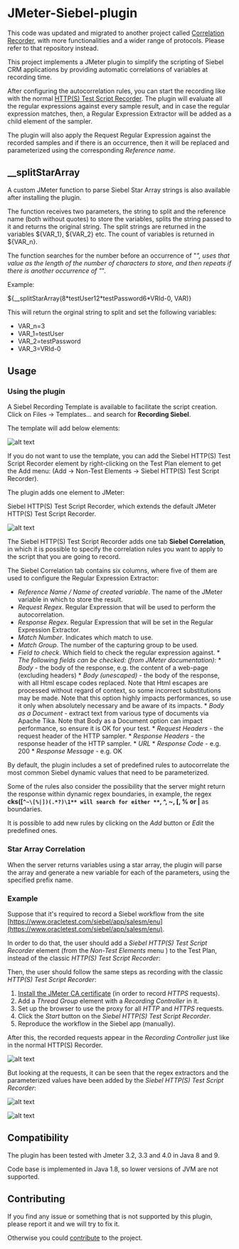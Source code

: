 # JMeter-Siebel-plugin

This code was updated and migrated to another project called [Correlation Recorder](https://github.com/Blazemeter/CorrelationRecorder), with more functionalities and a wider range of protocols. Please refer to that repository instead.

This project implements a JMeter plugin to simplify the scripting of Siebel CRM applications by providing automatic correlations of variables at recording time.

After configuring the autocorrelation rules, you can start the recording like with the normal [HTTP(S) Test Script Recorder](http://jmeter.apache.org/usermanual/jmeter_proxy_step_by_step.html). The plugin will evaluate all the regular expressions against every sample result, and in case the regular expression matches, then, a Regular Expression Extractor will be added as a child element of the sampler.

The plugin will also apply the Request Regular Expression against the recorded samples and if there is an occurrence, then it will be replaced and parameterized using the corresponding *Reference name*.

## __splitStarArray

A custom JMeter function to parse Siebel Star Array strings is also available after installing the plugin.

The function receives two parameters, the string to split and the reference name (both without quotes) to store the variables, splits the string passed to it and returns the original string. The split strings are returned in the variables ${VAR_1}, ${VAR_2} etc. The count of variables is returned in ${VAR_n}.

The function searches for the number before an occurrence of "*", uses that value as the length of the number of characters to store, and then repeats if there is another occurrence of "*".

Example: 

${__splitStarArray(8\*testUser12\*testPassword6\*VRId-0, VAR)}

This will return the orginal string to split and set the following variables: 
* VAR_n=3 
* VAR_1=testUser 
* VAR_2=testPassword 
* VAR_3=VRId-0 

## Usage

### Using the plugin

A Siebel Recording Template is available to facilitate the script creation. Click on Files → Templates... and search for **Recording Siebel**.

The template will add below elements:

![alt text](docs/template-elements.png "Siebel Recording Template")

If you do not want to use the template, you can add the Siebel HTTP(S) Test Script Recorder element by right-clicking on the Test Plan element to get the Add menu: (Add → Non-Test Elements → Siebel HTTP(S) Test Script Recorder).

The plugin adds one element to JMeter:

Siebel HTTP(S) Test Script Recorder, which extends the default JMeter HTTP(S) Test Script Recorder.

![alt text](docs/correlation-rules.png "Siebel HTTP(S) Test Script Recorder")

The Siebel HTTP(S) Test Script Recorder adds one tab **Siebel Correlation**, in which it is possible to specify the correlation rules you want to apply to the script that you are going to record.

The Siebel Correlation tab contains six columns, where five of them are used to configure the Regular Expression Extractor:

* *Reference Name / Name of created variable*. The name of the JMeter variable in which to store the result.
* *Request Regex*. Regular Expression that will be used to perform the autocorrelation.
* *Response Regex*. Regular Expression that will be set in the Regular Expression Extractor.
* *Match Number*. Indicates which match to use.
* *Match Group*. The number of the capturing group to be used.
* *Field to check*. Which field to check the regular expression against.
      * *The following fields can be checked: (from JMeter documentation):*
      * *Body* - the body of the response, e.g. the content of a web-page (excluding headers)
      * *Body (unescaped)* - the body of the response, with all Html escape codes replaced. Note that Html escapes are processed without regard of context, so some incorrect substitutions may be made. Note that this option highly impacts performances, so use it only when absolutely necessary and be aware of its impacts.
      * *Body as a Document* - extract text from various type of documents via Apache Tika. Note that Body as a Document option can impact performance, so ensure it is OK for your test.
      * *Request Headers* - the request header of the HTTP sampler.
      * *Response Headers* - the response header of the HTTP sampler.
      * *URL*
      * *Response Code* - e.g. 200
      * *Response Message* - e.g. OK

By default, the plugin includes a set of predefined rules to autocorrelate the most common Siebel dynamic values that need to be parameterized.

Some of the rules also consider the possibility that the server might return the response within dynamic regex boundaries, in example, the regex **cks([`^~\[%|])(.*?)\1** will search for either **`, ^, ~, [, % or |** as boundaries.

It is possible to add new rules by clicking on the *Add* button or *Edit* the predefined ones.

### Star Array Correlation

When the server returns variables using a star array, the plugin will parse the array and generate a new variable for each of the parameters, using the specified prefix name.

### Example

Suppose that it's required to record a Siebel workflow from the site [https://www.oracletest.com/siebel/app/salesm/enu](https://www.oracletest.com/siebel/app/salesm/enu).

In order to do that, the user should add a *Siebel HTTP(S) Test Script Recorder* element (from the *Non-Test Elements* menu ) to the Test Plan, instead of the classic *HTTP(S) Test Script Recorder*:

Then, the user should follow the same steps as recording with the classic *HTTP(S) Test Script Recorder*:

1. [Install the JMeter CA certificate](http://jmeter.apache.org/usermanual/component_reference.html#HTTP%28S%29_Test_Script_Recorder) (in order to record *HTTPS* requests).
2. Add a *Thread Group* element with a *Recording Controller* in it.
3. Set up the browser to use the proxy for all *HTTP* and *HTTPS* requests.
4. Click the *Start* button on the *Siebel HTTP(S) Test Script Recorder*.
5. Reproduce the workflow in the Siebel app (manually).

After this, the recorded requests appear in the *Recording Controller* just like in the normal HTTP(S) Recorder.

![alt text](docs/recorded-samples.png "Siebel Recorded Samplers")

But looking at the requests, it can be seen that the regex extractors and the parameterized values have been added by the *Siebel HTTP(S) Test Script Recorder*:

![alt text](docs/regex-extractor.png "Regex Extractor")

![alt text](docs/parameterized-sampler.png "Parameterized Values") 

## Compatibility
The plugin has been tested with Jmeter 3.2, 3.3 and 4.0 in Java 8 and 9.

Code base is implemented in Java 1.8, so lower versions of JVM are not supported.
 
## Contributing

If you find any issue or something that is not supported by this plugin, please report it and we will try to fix it. 

Otherwise you could [contribute](http://gitlab.abstracta.us/BZ/jmeter-siebel-plugin/blob/master/CONTRIBUTING.md) to the project.